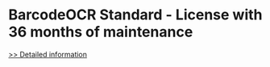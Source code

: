 # BarcodeOCR Standard - License with 36 months of maintenance
[>> Detailed information](https://secure.shareit.com/shareit/product.html?productid=300807694&affiliateid=200057808)